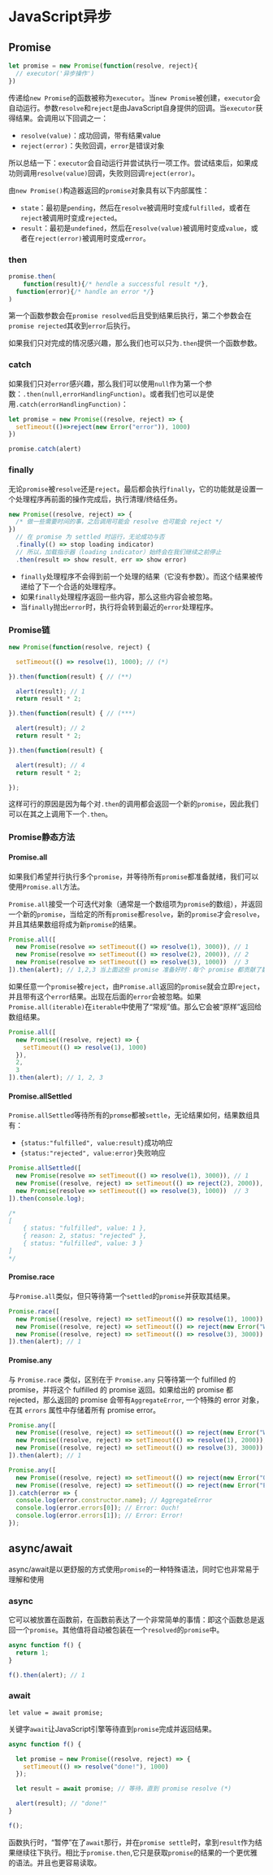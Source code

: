 # JavaScript异步

## Promise

```javascript
let promise = new Promise(function(resolve, reject){
  // executor('异步操作')
})
```

传递给`new Promise`的函数被称为`executor`。当`new Promise`被创建，`executor`会自动运行。参数`resolve`和`reject`是由JavaScript自身提供的回调。当`executor`获得结果。会调用以下回调之一：

- `resolve(value)`：成功回调，带有结果value
- `reject(error)`：失败回调，`error`是错误对象

所以总结一下：`executor`会自动运行并尝试执行一项工作。尝试结束后，如果成功则调用`resolve(value)`回调，失败则回调`reject(error)`。

由`new Promise()`构造器返回的`promise`对象具有以下内部属性：

- `state`：最初是`pending`，然后在`resolve`被调用时变成`fulfilled`，或者在`reject`被调用时变成`rejected`。
- `result`：最初是`undefined`，然后在`resolve(value)`被调用时变成`value`，或者在`reject(error)`被调用时变成`error`。

### then

```javascript
promise.then(
	function(result){/* hendle a successful result */},
  function(error){/* handle an error */}
)
```

第一个函数参数会在`promise resolved`后且受到结果后执行，第二个参数会在`promise rejected`其收到`error`后执行。

如果我们只对完成的情况感兴趣，那么我们也可以只为`.then`提供一个函数参数。

### catch

如果我们只对`error`感兴趣，那么我们可以使用`null`作为第一个参数：`.then(null,errorHandlingFunction)`。或者我们也可以是使用`.catch(errorHandlingFunction)`：

```javascript
let promise = new Promise((resolve, reject) => {
  setTimeout(()=>reject(new Error("error")), 1000)
})

promise.catch(alert)
```

### finally

无论`promise`被`resolve`还是`reject`。最后都会执行`finally`，它的功能就是设置一个处理程序再前面的操作完成后，执行清理/终结任务。

```javascript
new Promise((resolve, reject) => {
  /* 做一些需要时间的事，之后调用可能会 resolve 也可能会 reject */
})
  // 在 promise 为 settled 时运行，无论成功与否
  .finally(() => stop loading indicator)
  // 所以，加载指示器（loading indicator）始终会在我们继续之前停止
  .then(result => show result, err => show error)
```

- `finally`处理程序不会得到前一个处理的结果（它没有参数）。而这个结果被传递给了下一个合适的处理程序。
- 如果`finally`处理程序返回一些内容，那么这些内容会被忽略。
- 当`finally`抛出`error`时，执行将会转到最近的`error`处理程序。

### Promise链

```javascript
new Promise(function(resolve, reject) {

  setTimeout(() => resolve(1), 1000); // (*)

}).then(function(result) { // (**)

  alert(result); // 1
  return result * 2;

}).then(function(result) { // (***)

  alert(result); // 2
  return result * 2;

}).then(function(result) {

  alert(result); // 4
  return result * 2;

});
```

这样可行的原因是因为每个对`.then`的调用都会返回一个新的`promise`，因此我们可以在其之上调用下一个`.then`。

### Promise静态方法

#### Promise.all

如果我们希望并行执行多个`promise`，并等待所有`promise`都准备就绪，我们可以使用`Promise.all`方法。

`Promise.all`接受一个可迭代对象（通常是一个数组项为`promise`的数组），并返回一个新的`promise`，当给定的所有`promise`都`resolve`，新的`promise`才会`resolve`，并且其结果数组将成为新`promise`的结果。

```javascript
Promise.all([
  new Promise(resolve => setTimeout(() => resolve(1), 3000)), // 1
  new Promise(resolve => setTimeout(() => resolve(2), 2000)), // 2
  new Promise(resolve => setTimeout(() => resolve(3), 1000))  // 3
]).then(alert); // 1,2,3 当上面这些 promise 准备好时：每个 promise 都贡献了数组中的一个元素
```

如果任意一个`promise`被`reject`，由`Promise.all`返回的`promise`就会立即`reject`，并且带有这个`error`结果。出现在后面的`error`会被忽略。如果`Promise.all(iterable)`在`iterable`中使用了“常规”值。那么它会被“原样”返回给数组结果。

```javascript
Promise.all([
  new Promise((resolve, reject) => {
    setTimeout(() => resolve(1), 1000)
  }),
  2,
  3
]).then(alert); // 1, 2, 3
```

#### Promise.allSettled

`Promise.allSettled`等待所有的`promse`都被`settle`，无论结果如何，结果数组具有：

- `{status:"fulfilled", value:result}`成功响应
- `{status:"rejected", value:error}`失败响应

```javascript
Promise.allSettled([
  new Promise(resolve => setTimeout(() => resolve(1), 3000)), // 1
  new Promise((resolve, reject) => setTimeout(() => reject(2), 2000)), // 2
  new Promise(resolve => setTimeout(() => resolve(3), 1000))  // 3
]).then(console.log);

/*
[
	{ status: "fulfilled", value: 1 },
	{ reason: 2, status: "rejected" },
	{ status: "fulfilled", value: 3 }
]
*/
```

#### Promise.race

与`Promise.all`类似，但只等待第一个`settled`的`promise`并获取其结果。

```javascript
Promise.race([
  new Promise((resolve, reject) => setTimeout(() => resolve(1), 1000)),
  new Promise((resolve, reject) => setTimeout(() => reject(new Error("Whoops!")), 2000)),
  new Promise((resolve, reject) => setTimeout(() => resolve(3), 3000))
]).then(alert); // 1
```

#### Promise.any

与 `Promise.race` 类似，区别在于 `Promise.any` 只等待第一个 fulfilled 的 promise，并将这个 fulfilled 的 promise 返回。如果给出的 promise 都 rejected，那么返回的 promise 会带有`AggregateError`, 一个特殊的 error 对象，在其 `errors` 属性中存储着所有 promise error。

```javascript
Promise.any([
  new Promise((resolve, reject) => setTimeout(() => reject(new Error("Whoops!")), 1000)),
  new Promise((resolve, reject) => setTimeout(() => resolve(1), 2000)),
  new Promise((resolve, reject) => setTimeout(() => resolve(3), 3000))
]).then(alert); // 1

Promise.any([
  new Promise((resolve, reject) => setTimeout(() => reject(new Error("Ouch!")), 1000)),
  new Promise((resolve, reject) => setTimeout(() => reject(new Error("Error!")), 2000))
]).catch(error => {
  console.log(error.constructor.name); // AggregateError
  console.log(error.errors[0]); // Error: Ouch!
  console.log(error.errors[1]); // Error: Error!
});
```

## async/await

async/await是以更舒服的方式使用`promise`的一种特殊语法，同时它也非常易于理解和使用

### async

它可以被放置在函数前，在函数前表达了一个非常简单的事情：即这个函数总是返回一个`promise`。其他值将自动被包装在一个`resolved`的`promise`中。

```javascript
async function f() {
  return 1;
}

f().then(alert); // 1
```

### await

`let value = await promise;`

关键字`await`让JavaScript引擎等待直到`promise`完成并返回结果。

```javascript
async function f() {

  let promise = new Promise((resolve, reject) => {
    setTimeout(() => resolve("done!"), 1000)
  });

  let result = await promise; // 等待，直到 promise resolve (*)

  alert(result); // "done!"
}

f();
```

函数执行时，“暂停”在了`await`那行，并在`promise settle`时，拿到`result`作为结果继续往下执行。相比于`promise.then`,它只是获取`promise`的结果的一个更优雅的语法。并且也更容易读取。